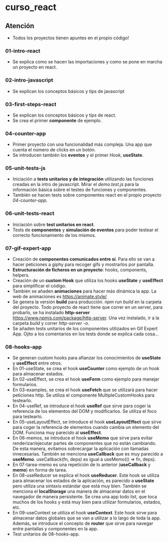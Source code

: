 # curso_react

## Atención

* Todos los proyectos tienen apuntes en el propio código!

### 01-intro-react

* Se explica como se hacen las importaciones y como se pone en marcha un proyecto en react.

### 02-intro-javascript

* Se explican los conceptos básicos y tips de javascript

### 03-first-steps-react

* Se explican los conceptos básicos y tips de react.
* Se crea el primer __componente__ de ejemplo.

### 04-counter-app

* Primer proyecto con una funcionalidad más compleja. Una app que cuenta el número de clicks en un botón.
* Se introducen también los __eventos__ y el primer *Hook*, __useState__.

### 05-unit-tests-js

* Iniciación a __tests unitarios y de integración__ utilizando las funciones creadas en la intro de javascript. Mirar el *demo.test.js* para la información básica sobre el testeo de funciones y componentes.
* También se hacen tests sobre componentes react en el propio proyecto *04-counter-app*.

### 06-unit-tests-react

* Iniciación sobre __test unitarios en react__.
* Tests de __componentes__ y __simulación de eventos__ para poder testear el correcto funcionamiento de los mismos.

### 07-gif-expert-app

* Creación de __componentes comunicados entre sí__. Para ello se van a hacer peticiones a giphy para recoger gifs y mostrarlos por pantalla.
* __Estructuración de ficheros en un proyecto__: hooks, components, helpers.
* Creación de un __custom Hook__ que utiliza los hooks __useState__ y __useEffect__ para simplificar el código.
* También se añaden __animaciones__ para hacer más dinámica la app. La web de animaciones es <https://animate.style/>
* Se genera la versión __build__ para producción. *npm run build* en la carpeta del proyecto. Todo proyecto de react tiene que correr en un server, para probarlo, se ha instalado __http-server__ <https://www.npmjs.com/package/http-server>. Una vez instalado, ir a la carpeta *build* y correr *http-server -o*.
* Se añaden tests unitarios de los componentes utilizados en Gif Expert App. Ojito a los comentarios en los tests donde se explica cada cosa...

### 08-hooks-app

* Se generan custom hooks para afianzar los conocimientos de __useState__ y __useEffect__ entre otros.
* En 01-useState, se crea el hook __useCounter__ como ejemplo de un hook para almacenar estados.
* En 02-useEffect, se crea el hook __useForm__ como ejemplo para manejar formularios.
* En 03-examples, se crea el hook __useFetch__ que se utilizará para hacer peticiones http. Se utiliza el componente MultipleCustomHooks para testearlo.
* En 04-useRef, se introduce el hook __useRef__ que sirve para coger la referencia de los elementos del DOM y modificarlos. Se utiliza el foco para testearlo.
* En 05-useLayoutEffect, se introduce el hook __useLayoutEffect__ que sirve para coger la referencia de elementos cuando cambia un elemento del DOM. Funciona muy parecido al __useEffect__.
* En 06-memos, se introduce el hook __useMemo__ que sirve para evitar renderizar/ejecutar partes de componentes que no están cambiando. De esta manera, evitamos sobrecargar la aplicación con llamadas innecesarias. También se menciona __useCallback__ que es muy parecido a __useMemo__. useCallback(fn, deps) es igual a useMemo(() => fn, deps).
* En 07-tarea-memo es una repetición de lo anterior (__useCallback__ y __memo__) en forma de tarea.
* En 08-useReducer se explica el hook __useReducer__. Este hook se utiliza para almacenar los estados de la aplicación, es parecido a __useState__ pero utiliza una sintaxis estándar que está muy bien. También se menciona el __localStorage__ una manera de almacenar datos en el navegador de manera persistente. Se crea una app todo list, que toca muchos de los hooks y está muy bien para utilizar formularios, estados, etc.
* En 09-useContext se utiliza el hook __useContext__. Este hook sirve para almacenar datos globales que se van a utilizar a lo largo de toda la app. Además, se introduce el concepto de __router__ que sirve para navegar entre pantallas y componentes en la app.
* Test unitarios de 08-hooks-app.
